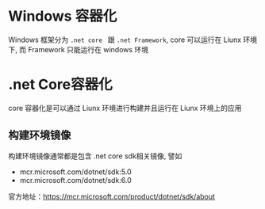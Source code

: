 # Windows 容器化

Windows 框架分为 `.net core ` 跟 `.net Framework`, core 可以运行在 Liunx 环境下, 而 Framework 只能运行在 windows 环境


# .net Core容器化

core 容器化是可以通过 Liunx 环境进行构建并且运行在 Liunx 环境上的应用

## 构建环境镜像


构建环境镜像通常都是包含 .net core sdk相关镜像, 譬如 

-  mcr.microsoft.com/dotnet/sdk:5.0
-  mcr.microsoft.com/dotnet/sdk:6.0

官方地址：https://mcr.microsoft.com/product/dotnet/sdk/about
